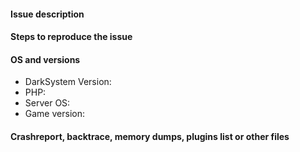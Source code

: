 #### Issue description
<!--- Write a short description about the issue -->

#### Steps to reproduce the issue
<!--- Help us find the problem by adding steps to reproduce the issue -->

#### OS and versions
<!---
Valid version must contain build number or git hash, "latest" is invalid.
If the version is invalid, the issue will be CLOSED
Game versions include Bedrock Edition, Windows 10 Edition version
-->
* DarkSystem Version:
* PHP:
* Server OS:
* Game version: 

#### Crashreport, backtrace, memory dumps, plugins list or other files
<!--- Paste in the below block -->
```
```
